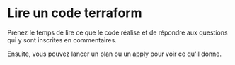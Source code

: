 # Lire un code terraform

Prenez le temps de lire ce que le code réalise et de répondre aux questions qui y sont inscrites en commentaires.

Ensuite, vous pouvez lancer un plan ou un apply pour voir ce qu'il donne.
